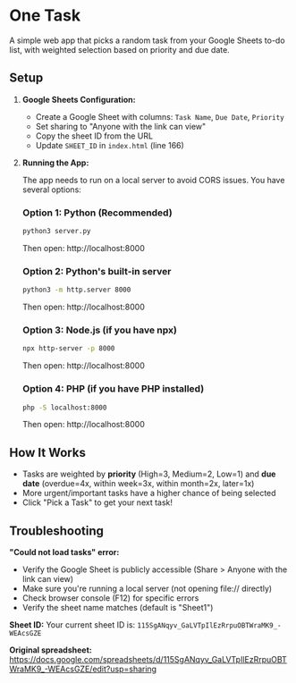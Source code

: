 # One Task

A simple web app that picks a random task from your Google Sheets to-do list, with weighted selection based on priority and due date.

## Setup

1. **Google Sheets Configuration:**
   - Create a Google Sheet with columns: `Task Name`, `Due Date`, `Priority`
   - Set sharing to "Anyone with the link can view"
   - Copy the sheet ID from the URL
   - Update `SHEET_ID` in `index.html` (line 166)

2. **Running the App:**

   The app needs to run on a local server to avoid CORS issues. You have several options:

   ### Option 1: Python (Recommended)
   ```bash
   python3 server.py
   ```
   Then open: http://localhost:8000

   ### Option 2: Python's built-in server
   ```bash
   python3 -m http.server 8000
   ```
   Then open: http://localhost:8000

   ### Option 3: Node.js (if you have npx)
   ```bash
   npx http-server -p 8000
   ```
   Then open: http://localhost:8000

   ### Option 4: PHP (if you have PHP installed)
   ```bash
   php -S localhost:8000
   ```
   Then open: http://localhost:8000

## How It Works

- Tasks are weighted by **priority** (High=3, Medium=2, Low=1) and **due date** (overdue=4x, within week=3x, within month=2x, later=1x)
- More urgent/important tasks have a higher chance of being selected
- Click "Pick a Task" to get your next task!

## Troubleshooting

**"Could not load tasks" error:**
- Verify the Google Sheet is publicly accessible (Share > Anyone with the link can view)
- Make sure you're running a local server (not opening file:// directly)
- Check browser console (F12) for specific errors
- Verify the sheet name matches (default is "Sheet1")

**Sheet ID:**
Your current sheet ID is: `115SgANqyv_GaLVTpIlEzRrpuOBTWraMK9_-WEAcsGZE`

**Original spreadsheet:**
https://docs.google.com/spreadsheets/d/115SgANqyv_GaLVTpIlEzRrpuOBTWraMK9_-WEAcsGZE/edit?usp=sharing
